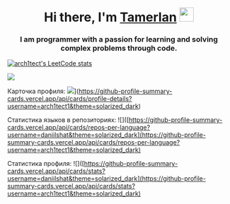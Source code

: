 <h1 align="center">Hi there, I'm <a href="#" target="_blank">Tamerlan</a> 
<img src="https://github.com/blackcater/blackcater/raw/main/images/Hi.gif" height="32"/></h1>
<h3 align="center">I am programmer with a passion for learning and solving complex problems through code.</h3>

[![arch1tect's LeetCode stats](https://leetcode-stats-six.vercel.app/api?username=arch1tect&theme=dark)](https://leetcode.com/arch1tect/)

![](https://komarev.com/ghpvc/?username=your-github-arch1tect1)

Карточка профиля: 
![](https://github-profile-summary-cards.vercel.app/api/cards/profile-details?username=daniilshat&theme=solarized_dark)](https://github-profile-summary-cards.vercel.app/api/cards/profile-details?username=arch1tect1&theme=solarized_dark)

Статистика языков в репозиториях:
![]([https://github-profile-summary-cards.vercel.app/api/cards/repos-per-language?username=daniilshat&theme=solarized_dark](https://github-profile-summary-cards.vercel.app/api/cards/repos-per-language?username=arch1tect1&theme=solarized_dark)

Статистика профиля:
![]([https://github-profile-summary-cards.vercel.app/api/cards/stats?username=daniilshat&theme=solarized_dark](https://github-profile-summary-cards.vercel.app/api/cards/stats?username=arch1tect1&theme=solarized_dark)


<!--
**arch1tect1/arch1tect1** is a ✨ _special_ ✨ repository because its `README.md` (this file) appears on your GitHub profile.

Here are some ideas to get you started:

- 🔭 I’m currently working on ...
- 🌱 I’m currently learning ...
- 👯 I’m looking to collaborate on ...
- 🤔 I’m looking for help with ...
- 💬 Ask me about ...
- 📫 How to reach me: ...
- 😄 Pronouns: ...
- ⚡ Fun fact: ...
-->
